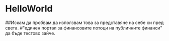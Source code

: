 # HelloWorld
##Искам да пробвам да използвам това за представяне на себе си пред света.
#"единен портал за финансовите потоци на публичните финанси" да бъде тестово зайче.
